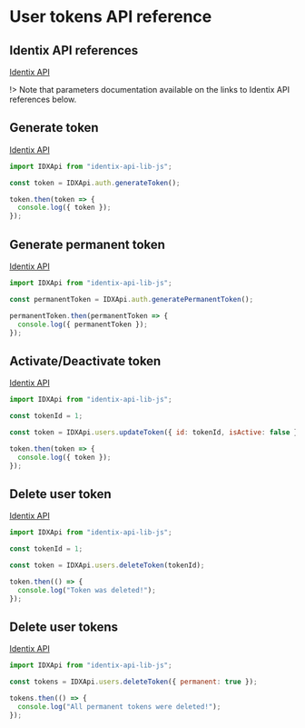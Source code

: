 # User tokens API reference

## Identix API references

[Identix API](https://kb.identix.one/#/authorization)

!> Note that parameters documentation available on the links to Identix API references below.

## Generate token

[Identix API](https://kb.identix.one/#/authorization?id=token-generation)

```js
import IDXApi from "identix-api-lib-js";

const token = IDXApi.auth.generateToken();

token.then(token => {
  console.log({ token });
});
```

## Generate permanent token

[Identix API](https://kb.identix.one/#/authorization?id=token-generation)

```js
import IDXApi from "identix-api-lib-js";

const permanentToken = IDXApi.auth.generatePermanentToken();

permanentToken.then(permanentToken => {
  console.log({ permanentToken });
});
```

## Activate/Deactivate token

[Identix API](https://kb.identix.one/#/authorization?id=token-deactivationactivation)

```js
import IDXApi from "identix-api-lib-js";

const tokenId = 1;

const token = IDXApi.users.updateToken({ id: tokenId, isActive: false });

token.then(token => {
  console.log({ token });
});
```

## Delete user token

[Identix API](https://kb.identix.one/#/authorization?id=deleting-a-token)

```js
import IDXApi from "identix-api-lib-js";

const tokenId = 1;

const token = IDXApi.users.deleteToken(tokenId);

token.then(() => {
  console.log("Token was deleted!");
});
```

## Delete user tokens

[Identix API](https://kb.identix.one/#/authorization?id=deleting-all-users-tokens)

```js
import IDXApi from "identix-api-lib-js";

const tokens = IDXApi.users.deleteToken({ permanent: true });

tokens.then(() => {
  console.log("All permanent tokens were deleted!");
});
```

